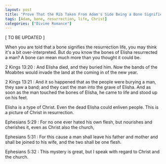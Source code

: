 ```yaml
---
layout: post
title: "Prove That the Rib Taken From Adam's Side Being a Bone Signifies the Resurrection Life of Christ"
tags: [Adam, bone, resurrection, life, Christ]
categories: ["Divine Romance"]
---
```


\[ TO BE UPDATED \]

When you are told that a bone signifies the resurrection life, you may think it's a bit over-interpreted.
But do you know the bones of Elisha resurrected a man?
A bone can mean much more than you thought it could be.

2 Kings 13:20
: And Elisha died, and they buried him.
Now the bands of the Moabites would invade the land at the coming in of the new year.

2 Kings 13:21
: And it so happened that as the people were burying a man, they saw a band;
and they cast the man into the grave of Elisha.
And as soon as the man touched the bones of Elisha, he came to life and stood up on his feet.

Elisha is a type of Christ.
Even the dead Elisha could enliven people.
This is a picture of Christ in resurrection.

Ephesians 5:29
: For no one ever hated his own flesh, but nourishes and cherishes it, even as Christ also the church,

Ephesians 5:31
: For this cause a man shall leave his father and mother and shall be joined to his wife, and the two shall be one flesh.

Ephesians 5:32
: This mystery is great, but I speak with regard to Christ and the church.

<!--
2 Kings 13:21 (the bones of Elisha resurrected a man)
Ezk. 37
-->
